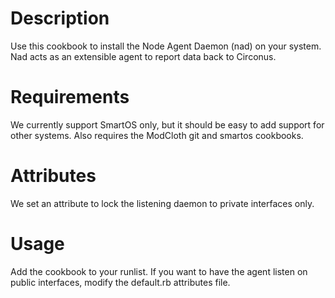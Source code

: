 Description
===========
Use this cookbook to install the Node Agent Daemon (nad) on your system.  Nad acts as an extensible agent to report data back to Circonus.

Requirements
============
We currently support SmartOS only, but it should be easy to add support for other systems.  Also requires the ModCloth git and smartos cookbooks.

Attributes
==========
We set an attribute to lock the listening daemon to private interfaces only.

Usage
=====
Add the cookbook to your runlist.  If you want to have the agent listen on public interfaces, modify the default.rb attributes file.
